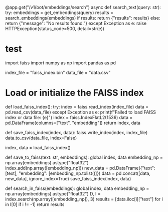 @app.get("/v1/bot/embeddings/search")
async def search_text(query: str):
    try:
        embeddings = get_embeddings(query)
        results = search_embeddings(embeddings)
        if results:
            return {"results": results}
        else:
            return {"message": "No results found."}
    except Exception as e:
        raise HTTPException(status_code=500, detail=str(e))




# test

import faiss
import numpy as np
import pandas as pd

index_file = "faiss_index.bin"
data_file = "data.csv"


# Load or initialize the FAISS index
def load_faiss_index():
    try:
        index = faiss.read_index(index_file)
        data = pd.read_csv(data_file)
    except Exception as e:
        print(f"Failed to load FAISS index or data file: {e}")
        index = faiss.IndexFlatL2(1536)
        data = pd.DataFrame(columns=["text", "embedding"])
    return index, data


def save_faiss_index(index, data):
    faiss.write_index(index, index_file)
    data.to_csv(data_file, index=False)


index, data = load_faiss_index()


def save_to_faiss(text: str, embeddings):
    global index, data
    embedding_np = np.array(embeddings).astype("float32")
    index.add(np.array([embedding_np]))
    new_data = pd.DataFrame({"text": [text], "embedding": [embedding_np.tolist()]})
    data = pd.concat([data, new_data], ignore_index=True)
    save_faiss_index(index, data)


def search_in_faiss(embeddings):
    global index, data
    embedding_np = np.array(embeddings).astype("float32")
    D, I = index.search(np.array([embedding_np]), 3)
    results = [data.iloc[i]["text"] for i in I[0] if i != -1]
    return results
